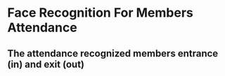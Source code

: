 # Face Recognition For Members Attendance
## The attendance recognized members entrance (in) and exit (out)

